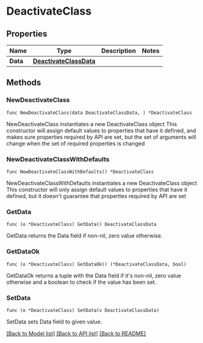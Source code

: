# DeactivateClass

## Properties

Name | Type | Description | Notes
------------ | ------------- | ------------- | -------------
**Data** | [**DeactivateClassData**](DeactivateClassData.md) |  | 

## Methods

### NewDeactivateClass

`func NewDeactivateClass(data DeactivateClassData, ) *DeactivateClass`

NewDeactivateClass instantiates a new DeactivateClass object
This constructor will assign default values to properties that have it defined,
and makes sure properties required by API are set, but the set of arguments
will change when the set of required properties is changed

### NewDeactivateClassWithDefaults

`func NewDeactivateClassWithDefaults() *DeactivateClass`

NewDeactivateClassWithDefaults instantiates a new DeactivateClass object
This constructor will only assign default values to properties that have it defined,
but it doesn't guarantee that properties required by API are set

### GetData

`func (o *DeactivateClass) GetData() DeactivateClassData`

GetData returns the Data field if non-nil, zero value otherwise.

### GetDataOk

`func (o *DeactivateClass) GetDataOk() (*DeactivateClassData, bool)`

GetDataOk returns a tuple with the Data field if it's non-nil, zero value otherwise
and a boolean to check if the value has been set.

### SetData

`func (o *DeactivateClass) SetData(v DeactivateClassData)`

SetData sets Data field to given value.



[[Back to Model list]](../README.md#documentation-for-models) [[Back to API list]](../README.md#documentation-for-api-endpoints) [[Back to README]](../README.md)


